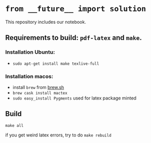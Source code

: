 # `from __future__ import solution`

This repository includes our notebook.

## Requirements to build: `pdf-latex` and `make`.

### Installation Ubuntu:
- `sudo apt-get install make texlive-full`

### Installation macos:
- install `brew` from [brew.sh](https://brew.sh)
- `brew cask install mactex`
- `sudo easy_install Pygments` used for latex package minted 

## Build
`make all`

if you get weird latex errors, try to do `make rebuild`
